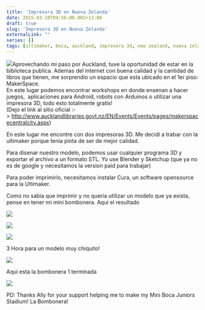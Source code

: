 ```yaml
---
title: 'Impresora 3D en Nueva Zelanda'
date: 2015-03-10T04:56:00.002+13:00
draft: true
slug: 'Impresora 3D en Nueva Zelanda'
externalLink: ""
series: []
tags: [ultimaker, boca, auckland, impresora 3d, new zealand, nueva zelanda]
---
```


[![](https://2.bp.blogspot.com/-KG8jRYH9_2I/V4Zymue3L3I/AAAAAAAAih8/3J6BI7TzbD4wJv7f7pp44zUNkI9vrQwTQCLcB/s320/10475802_10206134738910234_7698192303192981307_n.jpg)](https://2.bp.blogspot.com/-KG8jRYH9_2I/V4Zymue3L3I/AAAAAAAAih8/3J6BI7TzbD4wJv7f7pp44zUNkI9vrQwTQCLcB/s1600/10475802_10206134738910234_7698192303192981307_n.jpg)Aprovechando mi paso por Auckland, tuve la oportunidad de estar en la biblioteca publica. Ademas del internet con buena calidad y la cantidad de libros que tienen, me sorprendio un espacio que esta ubicado en el 1er piso: MakerSpace.  
En este lugar podemos encontrar workshops en donde ensenan a hacer juegos,  aplicaciones para Android, robots con Arduinos o utilizar una impresora 3D, todo esto totalmente gratis!  
(Dejo el link al sitio oficial :-> http://www.aucklandlibraries.govt.nz/EN/Events/Events/pages/makerspacecentralcity.aspx)  
  
En este lugar me encontre con dos impresoras 3D. Me decidi a trabar con la ultimaker porque tenia pinta de ser de mejor calidad.  
  
Para disenar nuestro modelo, podemos usar cualquier programa 3D y exportar el archivo a un formato STL. Yo use Blender y Sketchup (que ya no es de google y necesitamos la version paid para trabajar)  
  
Para poder imprimirlo, necesitamos instalar Cura, un software opensource para la Ultimaker.  
  
Como no sabia que imprimir y no queria utilizar un modelo que ya exista, pense en tener mi mini bombonera. Aqui el resultado  
  
  

[![](https://3.bp.blogspot.com/-NZqmX48kZ20/V4ZyolRpa7I/AAAAAAAAiiA/nKOC8nnM9M81yJ2FpdTF4QBc0ZTgT2g9wCLcB/s320/11080724_10206134726309919_6422509719798433604_o.jpg)](https://3.bp.blogspot.com/-NZqmX48kZ20/V4ZyolRpa7I/AAAAAAAAiiA/nKOC8nnM9M81yJ2FpdTF4QBc0ZTgT2g9wCLcB/s1600/11080724_10206134726309919_6422509719798433604_o.jpg)

  

[![](https://4.bp.blogspot.com/-cQwtdCEfo7s/V4ZyqrW6w2I/AAAAAAAAiiE/efHOqeu3Ahwmxq-wx5pz8lhylTMgwgT6QCLcB/s320/11070257_10206109026707445_2716506457009756118_n.jpg)](https://4.bp.blogspot.com/-cQwtdCEfo7s/V4ZyqrW6w2I/AAAAAAAAiiE/efHOqeu3Ahwmxq-wx5pz8lhylTMgwgT6QCLcB/s1600/11070257_10206109026707445_2716506457009756118_n.jpg)

  

[![](https://4.bp.blogspot.com/-u_HaOf3X91g/V4cLI0Ss6YI/AAAAAAAAiiU/HtxJK4IIn6ISz_hfzsM8fbrqHfTEvz37wCLcB/s320/11082607_10206136771561049_2323951143549837986_n.jpg)](https://4.bp.blogspot.com/-u_HaOf3X91g/V4cLI0Ss6YI/AAAAAAAAiiU/HtxJK4IIn6ISz_hfzsM8fbrqHfTEvz37wCLcB/s1600/11082607_10206136771561049_2323951143549837986_n.jpg)

3 Hora para un modelo muy chiquito!

  

[![](https://4.bp.blogspot.com/-JIUVztD4ASw/V4cLOBZADgI/AAAAAAAAiiY/oPgDhKS2OAYUxrBUN-miyfuoFjnD_hvIgCLcB/s1600/10994876_10206137023087337_40423181232536981_n.jpg)](https://4.bp.blogspot.com/-JIUVztD4ASw/V4cLOBZADgI/AAAAAAAAiiY/oPgDhKS2OAYUxrBUN-miyfuoFjnD_hvIgCLcB/s1600/10994876_10206137023087337_40423181232536981_n.jpg)

Aqui esta la bombonera 1 terminada

[![](https://2.bp.blogspot.com/-fmZAKOCsEJk/V4cNTm2DRCI/AAAAAAAAiio/0K84uKYMZpsugLnNUEqRnFcvTr58gMNzQCLcB/s320/IMG_1197.JPG)](https://2.bp.blogspot.com/-fmZAKOCsEJk/V4cNTm2DRCI/AAAAAAAAiio/0K84uKYMZpsugLnNUEqRnFcvTr58gMNzQCLcB/s1600/IMG_1197.JPG)

  
  
PD: Thanks Ally for your support helping me to make my Mini Boca Juniors Stadium! La Bombonera!